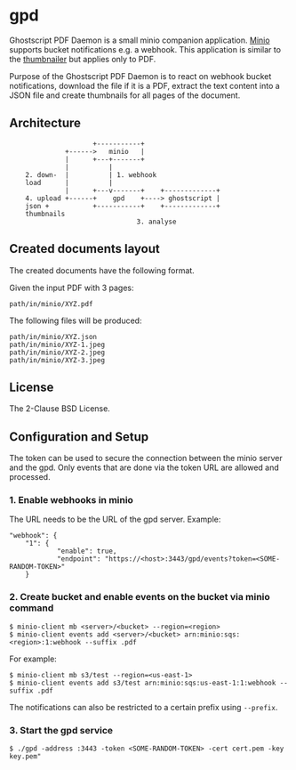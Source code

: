 # gpd

Ghostscript PDF Daemon is a small minio companion application.
[Minio](https://minio.io) supports bucket notifications e.g. a webhook.
This application is similar to the [thumbnailer](https://github.com/minio/thumbnailer) but applies only to PDF.

Purpose of the Ghostscript PDF Daemon is to react on webhook bucket
notifications, download the file if it is a PDF, extract the text
content into a JSON file and create thumbnails for all pages of the
document.

## Architecture

                         +-----------+
                  +------>   minio   |
                  |      +---+-------+
                  |          |
        2. down-  |          | 1. webhook
        load      |          |
                  |      +---v-------+    +-------------+
        4. upload +------+    gpd    +----> ghostscript |
        json +           +-----------+    +-------------+
        thumbnails
                                    3. analyse

## Created documents layout

The created documents have the following format.

Given the input PDF with 3 pages:

    path/in/minio/XYZ.pdf

The following files will be produced:

    path/in/minio/XYZ.json
    path/in/minio/XYZ-1.jpeg
    path/in/minio/XYZ-2.jpeg
    path/in/minio/XYZ-3.jpeg

## License

The 2-Clause BSD License.

## Configuration and Setup

The token can be used to secure the connection between the minio server and the
gpd. Only events that are done via the token URL are allowed and processed.

### 1. Enable webhooks in minio

The URL needs to be the URL of the gpd server. Example:

    "webhook": {
        "1": {
                "enable": true,
                "endpoint": "https://<host>:3443/gpd/events?token=<SOME-RANDOM-TOKEN>"
        }

### 2. Create bucket and enable events on the bucket via minio command

    $ minio-client mb <server>/<bucket> --region=<region>
    $ minio-client events add <server>/<bucket> arn:minio:sqs:<region>:1:webhook --suffix .pdf

For example:

    $ minio-client mb s3/test --region=<us-east-1>
    $ minio-client events add s3/test arn:minio:sqs:us-east-1:1:webhook --suffix .pdf

The notifications can also be restricted to a certain prefix using `--prefix`.

### 3. Start the gpd service

    $ ./gpd -address :3443 -token <SOME-RANDOM-TOKEN> -cert cert.pem -key key.pem"
